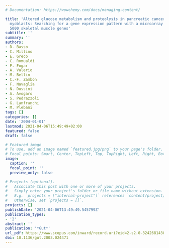 ```yaml
---
# Documentation: https://wowchemy.com/docs/managing-content/

title: 'Altered glucose metabolism and proteolysis in pancreatic cancer cell conditioned
  myoblasts: Searching for a gene expression pattern with a microarray analysis of
  5000 skeletal muscle genes'
subtitle: ''
summary: ''
authors:
- D. Basso
- C. Millino
- E. Greco
- C. Romualdi
- P. Fogar
- A. Valerio
- M. Bellin
- C.-F. Zambon
- F. Navaglia
- N. Dussini
- A. Avogaro
- S. Pedrazzoli
- G. Lanfranchi
- M. Plebani
tags: []
categories: []
date: '2004-01-01'
lastmod: 2021-04-06T15:49:49+02:00
featured: false
draft: false

# Featured image
# To use, add an image named `featured.jpg/png` to your page's folder.
# Focal points: Smart, Center, TopLeft, Top, TopRight, Left, Right, BottomLeft, Bottom, BottomRight.
image:
  caption: ''
  focal_point: ''
  preview_only: false

# Projects (optional).
#   Associate this post with one or more of your projects.
#   Simply enter your project's folder or file name without extension.
#   E.g. `projects = ["internal-project"]` references `content/project/deep-learning/index.md`.
#   Otherwise, set `projects = []`.
projects: []
publishDate: '2021-04-06T13:49:49.545799Z'
publication_types:
- '2'
abstract: ''
publication: '*Gut*'
url_pdf: https://www.scopus.com/inward/record.uri?eid=2-s2.0-3242681430&doi=10.1136%2fgut.2003.024471&partnerID=40&md5=58611539d5e3694bca4a59e4fc75f8ba
doi: 10.1136/gut.2003.024471
---
```

